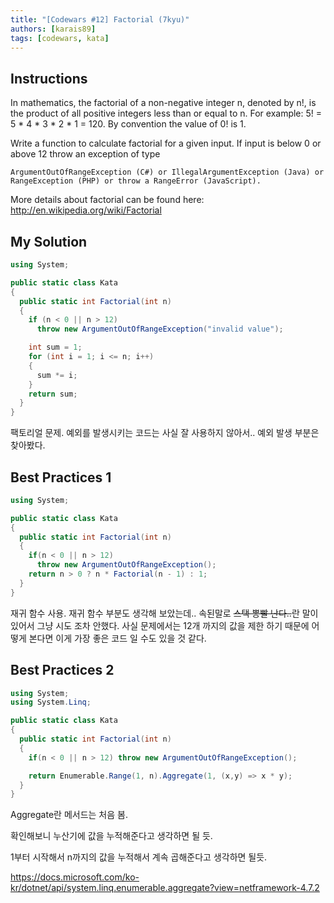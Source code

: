 ```yaml
---
title: "[Codewars #12] Factorial (7kyu)"
authors: [karais89]
tags: [codewars, kata]
---
```


## Instructions

In mathematics, the factorial of a non-negative integer n, denoted by n!, is the product of all positive integers less than or equal to n. For example: 5! = 5 * 4 * 3 * 2 * 1 = 120. By convention the value of 0! is 1.

Write a function to calculate factorial for a given input. If input is below 0 or above 12 throw an exception of type

```
ArgumentOutOfRangeException (C#) or IllegalArgumentException (Java) or RangeException (PHP) or throw a RangeError (JavaScript).
```

More details about factorial can be found here: http://en.wikipedia.org/wiki/Factorial

## My Solution

```csharp
using System;

public static class Kata
{
  public static int Factorial(int n)
  {
    if (n < 0 || n > 12)
      throw new ArgumentOutOfRangeException("invalid value");

    int sum = 1;
    for (int i = 1; i <= n; i++)
    {
      sum *= i;
    }
    return sum;
  }
}
```

팩토리얼 문제.
예외를 발생시키는 코드는 사실 잘 사용하지 않아서.. 예외 발생 부분은 찾아봤다.

## Best Practices 1

```csharp
using System;

public static class Kata
{
  public static int Factorial(int n)
  {
    if(n < 0 || n > 12)
      throw new ArgumentOutOfRangeException();
    return n > 0 ? n * Factorial(n - 1) : 1;
  }
}
```

재귀 함수 사용. 재귀 함수 부분도 생각해 보았는데..
속된말로 ~~스택 뽕빨 난다..~~란 말이 있어서 그냥 시도 조차 안했다.
사실 문제에서는 12개 까지의 값을 제한 하기 때문에 어떻게 본다면 이게 가장 좋은 코드 일 수도 있을 것 같다.

## Best Practices 2

```csharp
using System;
using System.Linq;

public static class Kata
{
  public static int Factorial(int n)
  {
    if(n < 0 || n > 12) throw new ArgumentOutOfRangeException();

    return Enumerable.Range(1, n).Aggregate(1, (x,y) => x * y);
  }
}
```

Aggregate란 메서드는 처음 봄.

확인해보니 누산기에 값을 누적해준다고 생각하면 될 듯.

1부터 시작해서 n까지의 값을 누적해서 계속 곱해준다고 생각하면 될듯.

https://docs.microsoft.com/ko-kr/dotnet/api/system.linq.enumerable.aggregate?view=netframework-4.7.2